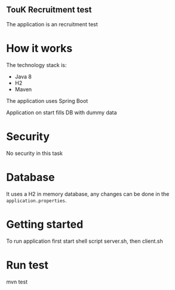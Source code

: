 ## TouK Recruitment test

The application is an recruitment test

# How it works

The technology stack is:

- Java 8
- H2
- Maven

The application uses Spring Boot

Application on start fills DB with dummy data

# Security

No security in this task

# Database

It uses a H2 in memory database, any changes can be done in the `application.properties`.

# Getting started

To run application first start shell script server.sh, then client.sh

# Run test

mvn test
